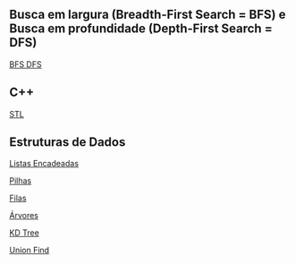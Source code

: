 
## Busca em largura (Breadth-First Search = BFS) e Busca em profundidade (Depth-First Search = DFS)

[BFS DFS][bfs_dfs]

## C++

[STL][stl]

## Estruturas de Dados

[Listas Encadeadas][listas]

[Pilhas][pilhas]

[Filas][filas]

[Árvores][arvores]

[KD Tree][kdtree]

[Union Find][unionfind]

[bfs_dfs]:    https://github.com/maratonago/maratonago.github.io/blob/master/_includes/attached_files/bfs_dfs/Slides-MAV-Grafos.pdf
[stl]:        https://github.com/maratonago/maratonago.github.io/raw/master/_includes/attached_files/c_plus_plus/slides_tap_stl.pdf
[listas]:     https://github.com/maratonago/maratonago.github.io/raw/master/_includes/attached_files/data_structures/10-lista-encadeada.pdf
[pilhas]:     https://github.com/maratonago/maratonago.github.io/raw/master/_includes/attached_files/data_structures/11-pilha.pdf
[filas]:      https://github.com/maratonago/maratonago.github.io/raw/master/_includes/attached_files/data_structures/12-fila.pdf
[arvores]:    https://github.com/maratonago/maratonago.github.io/raw/master/_includes/attached_files/data_structures/13-arvore.pdf
[kdtree]:     https://github.com/maratonago/maratonago.github.io/raw/master/_includes/attached_files/data_structures/tap-kdtree.pdf
[unionfind]:  https://github.com/maratonago/maratonago.github.io/raw/master/_includes/attached_files/data_structures/union-find.pdf
